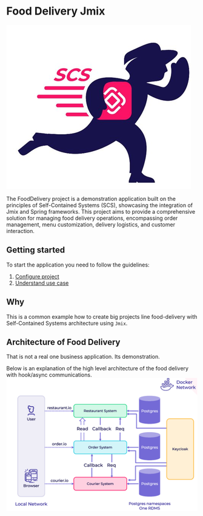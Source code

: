 # Food Delivery Jmix
![food-delivery-icon.png](FoodDelivery-all/public/food-delivery-icon.png)

The FoodDelivery project is a demonstration application built on the principles of 
Self-Contained Systems (SCS), showcasing the integration of Jmix and Spring frameworks.
This project aims to provide a comprehensive solution for managing food delivery operations, 
encompassing order management, menu customization, delivery logistics, and customer interaction.

## Getting started

To start the application you need to follow the guidelines:
1. [Configure project](docs/project-configuration/README.md)
2. [Understand use case](docs/project-usecase/README.md)

## Why

This is a common example how to create big projects line food-delivery with Self-Contained Systems architecture using `Jmix`.

## Architecture of Food Delivery

That is not a real one business application. Its demonstration.

Below is an explanation of the high level architecture of the food delivery with hook/async communications.
![food-delivery-communication-architecture.png](FoodDelivery-all/public/food-delivery-communication-architecture.png)

